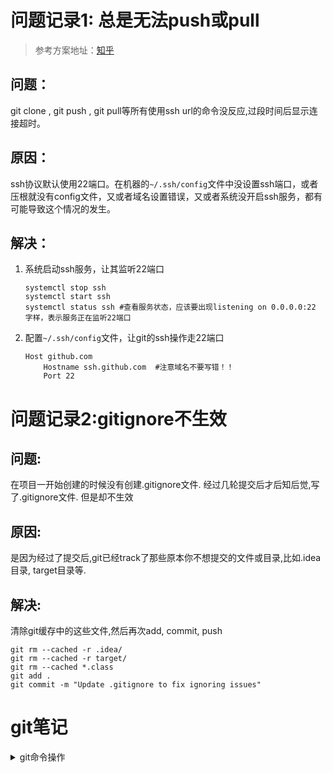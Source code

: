 # 问题记录1: 总是无法push或pull
> 参考方案地址：[知乎](https://zhuanlan.zhihu.com/p/521340971)
## 问题： 
git clone , git push , git pull等所有使用ssh url的命令没反应,过段时间后显示连接超时。
## 原因：
ssh协议默认使用22端口。在机器的`~/.ssh/config`文件中没设置ssh端口，或者压根就没有config文件，又或者域名设置错误，又或者系统没开启ssh服务，都有可能导致这个情况的发生。
## 解决：
1. 系统启动ssh服务，让其监听22端口
   ```
   systemctl stop ssh
   systemctl start ssh
   systemctl status ssh #查看服务状态，应该要出现listening on 0.0.0.0:22 字样，表示服务正在监听22端口
   ```
2. 配置`~/.ssh/config`文件，让git的ssh操作走22端口
    ```
    Host github.com
        Hostname ssh.github.com  #注意域名不要写错！！
        Port 22
    ```

# 问题记录2:gitignore不生效

## 问题:

在项目一开始创建的时候没有创建.gitignore文件. 经过几轮提交后才后知后觉,写了.gitignore文件. 但是却不生效

## 原因:

是因为经过了提交后,git已经track了那些原本你不想提交的文件或目录,比如.idea目录, target目录等.

## 解决:

清除git缓存中的这些文件,然后再次add, commit, push

```shell
git rm --cached -r .idea/
git rm --cached -r target/
git rm --cached *.class
git add .
git commit -m "Update .gitignore to fix ignoring issues"
```


# git笔记

 <details>
 <summary>git命令操作</summary>

 ## git 指令
- 常用指令

    `git init`初始化本地仓库

    `git clone <仓库地址> <自定义存放目录>` 从远端克隆到指定目录(不写的话就是克隆到当前目录)

    `git add 文件名` 将文件存入暂存区

    `git commit -m "message"` 将文件提交到本地仓库

    `git branch` 查看分支

    `git branch 分支名` 建立分支
    建立分支后使用`push`命令将分支提交到远端仓库

    `git checkout 分支名` 切换分支

    `git remote add <远端仓库命名> ssh密钥` 连接远端仓库

    `git remote -v` 查看当前分支关联的远端仓库信息

    `git push <远端仓库名> <分支名>` 将本地仓库以及commit的文件push到远端对应分支上

    `git pull` 将远端仓库文件pull到本地仓库

    `git push --set-upstream <远端仓库名> 分支名` push时关联远端分支

    `git pull --set-upstream <远端仓库名> 分支名` pull时关联远端分支

- 出现`refusing to merge unrelated histories`报错时，说明本地仓库和远端仓库不一致，解决方法：`git pull/push --allow-unrelated-histories`
- rebase过程中出现 `(master|REBASE 1/10)` 解决方案：
    使用`git rebase --abort` 指令终止提交回退。
## 修改历史 git message信息
1. `git log`查看`commit`日志
2. 使用回滚命令编辑git message信息： `git rebase -i [提交记录的识别码]`
3. 修改git message前的关键字，修改message一般改为reword
	- **pick**：保留该 commit
	- **reword**：保留该 commit，但我需要修改该commit的 Message
	- **edit**：保留该 commit, 但我要停下来修改该提交(包括修改文件)
	- **squash**：将该 commit 和前一个 commit 合并
	- **fixup**：将该 commit 和前一个 commit 合并，但我不要保留该提交的注释信息
	- **exec**：执行 shell 命令
	- **drop**：丢弃这个 commit
4. 修改完成 强制push到远端 : `git push origin [分支] -f`

## git message规范
**commit message格式**
```text
<type>(<scope>): <subject>
```
**type(必须)**

用于说明git commit的类别，只允许使用下面的标识。

feat：新功能（feature）。

fix/to：修复bug，可以是QA发现的BUG，也可以是研发自己发现的BUG。

- fix：产生diff并自动修复此问题。适合于一次提交直接修复问题

- to：只产生diff不自动修复此问题。适合于多次提交。最终修复问题提交时使用fix

docs：文档（documentation）。

style：格式（不影响代码运行的变动）。

refactor：重构（即不是新增功能，也不是修改bug的代码变动）。

perf：优化相关，比如提升性能、体验。

test：增加测试。

chore：构建过程或辅助工具的变动。

revert：回滚到上一个版本。

merge：代码合并。

sync：同步主线或分支的Bug。

**scope(可选)**

scope用于说明 commit 影响的范围，比如数据层、控制层、视图层等等，视项目不同而不同。

例如在Angular，可以是location，browser，compile，compile，rootScope， ngHref，ngClick，ngView等。如果你的修改影响了不止一个scope，你可以使用*代替。

**subject(必须)**

subject是commit目的的简短描述，不超过50个字符。

建议使用中文（感觉中国人用中文描述问题能更清楚一些）。

- 结尾不加句号或其他标点符号。

- 根据以上规范git commit message将是如下的格式： 

```text
fix(DAO):用户查询缺少username属性 
feat(Controller):用户查询接口开发
```

## git reset和git rebase
`git reset` 和 `git rebase` 都是 Git 版本控制系统中的命令，用于不同的操作，下面我会分别解释它们的作用和用法。

1. **git reset：**

   `git reset` 用于将 HEAD 和当前分支的指针移动到指定的提交。它可以用来撤销提交，取消暂存文件，以及更改分支的历史。有不同的模式可以使用：

   - `git reset --soft <commit>`：将 HEAD 移动到指定的提交，但不改变工作目录和暂存区。你可以将这些未提交的更改重新提交。
   - `git reset --mixed <commit>`（默认模式）：将 HEAD 移动到指定的提交，并清除暂存区，但不改变工作目录。这样你可以重新选择文件并提交它们。
   - `git reset --hard <commit>`：将 HEAD 移动到指定的提交，并清除暂存区和工作目录，慎用，会丢失未提交的更改。

2. **git rebase：**

   `git rebase` 用于将一个分支的提交应用在另一个分支上。它可以使你的分支历史更加整洁，减少不必要的合并提交。当你在当前分支上执行 `git rebase <base-branch>` 时，Git 会将当前分支的提交在 `<base-branch>` 的最新提交之上逐个应用。它的一些用法：

   - `git rebase <base-branch>`：将当前分支的提交应用在 `<base-branch>` 上。
   - `git rebase -i <commit>`：交互式 rebase，可以合并、编辑提交，重新排序提交等操作。
   - `git rebase --onto <new-base> <old-base>`：将 `<old-base>` 之后的提交转移到另一个基点 `<new-base>` 上。

需要注意的是，`git reset` 和 `git rebase` 都可以改变历史，因此在团队协作中使用时需要谨慎，并遵循一致的工作流程。如果你不确定如何使用这些命令，建议在尝试之前备份你的工作目录或咨询有经验的同事。
</details>
